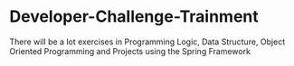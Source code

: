 # Developer-Challenge-Trainment
There will be a lot exercises in Programming Logic, Data Structure, Object Oriented Programming and Projects using the Spring Framework
